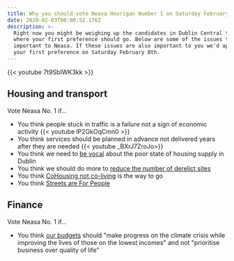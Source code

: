 ```yaml
---
title: Why you should vote Neasa Hourigan Number 1 on Saturday February 8th.
date: 2020-02-03T00:00:52.176Z
description: >-
  Right now you might be weighing up the candidates in Dublin Central to decide
  where your first preference should go. Below are some of the issues that are
  important to Neasa. If these issues are also important to you we'd appreciate
  your first preference on Saturday February 8th.
---
```

{{< youtube 7t9SbIWK3kk >}}

## Housing and transport

Vote Neasa No. 1 if...

* You think people stuck in traffic is a failure not a sign of economic activity {{< youtube lP2GkOqCmn0 >}}
* You think services should be planned in advance not delivered years after they are needed {{< youtube _BXrJ7ZroJo>}}
* You think we need to [be vocal](https://neasahourigan.com/post/housing-sit-down/) about the poor state of housing supply in Dublin
* You think we should do more to [reduce the number of derelict sites](https://neasahourigan.com/post/vacancy-and-dereliction-in-the-inner-city/) 
* You think [CoHousing not co-living](https://neasahourigan.com/post/greens-say-no-to-coliving-yes-to-cohousing/) is the way to go
* You think [Streets are For People](https://neasahourigan.com/post/streets-are-for-people/)

## Finance

Vote Neasa No. 1 if...

* You think [our budgets](https://www.greenparty.ie/budget-2020-neasa-hourigan/) should "make progress on the climate crisis while improving the lives of those on the lowest incomes" and not "prioritise business over quality of life"
